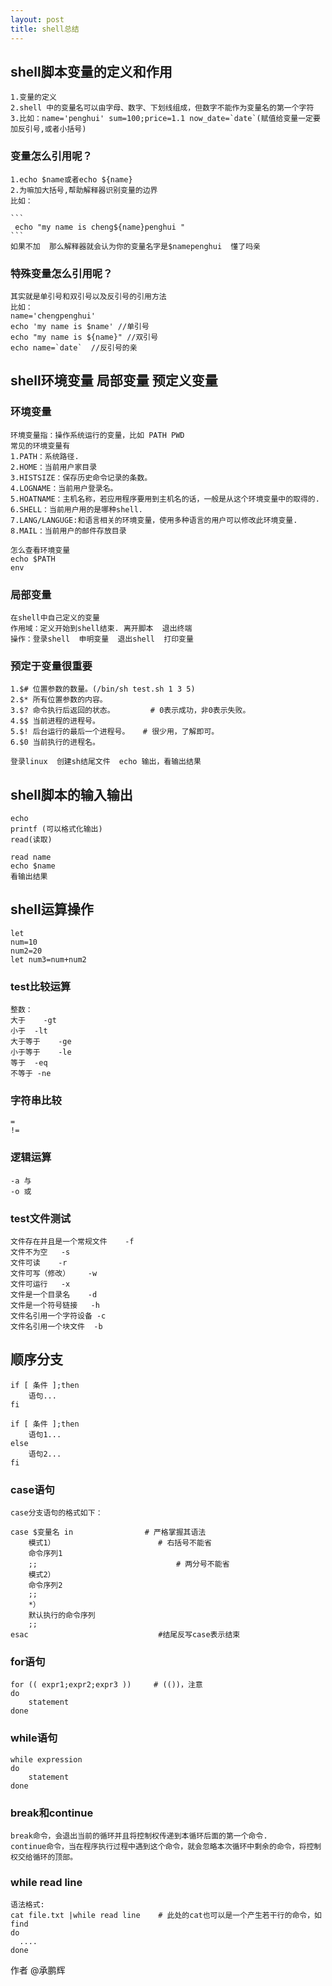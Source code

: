 ```yaml
---
layout: post
title: shell总结
---
```

## shell脚本变量的定义和作用
    1.变量的定义
    2.shell 中的变量名可以由字母、数字、下划线组成，但数字不能作为变量名的第一个字符
    3.比如：name='penghui' sum=100;price=1.1 now_date=`date`(赋值给变量一定要加反引号,或者小括号)

### 变量怎么引用呢？    
    1.echo $name或者echo ${name}
    2.为嘛加大括号,帮助解释器识别变量的边界
    比如：
        
    ```
     echo "my name is cheng${name}penghui "
    ```
    如果不加  那么解释器就会认为你的变量名字是$namepenghui  懂了吗亲

### 特殊变量怎么引用呢？
    其实就是单引号和双引号以及反引号的引用方法
    比如：
    name='chengpenghui'
    echo 'my name is $name' //单引号
    echo "my name is ${name}" //双引号
    echo name=`date`  //反引号的亲

## shell环境变量 局部变量 预定义变量

### 环境变量
    环境变量指：操作系统运行的变量，比如 PATH PWD
    常见的环境变量有
    1.PATH：系统路径.
    2.HOME：当前用户家目录
    3.HISTSIZE：保存历史命令记录的条数。
    4.LOGNAME：当前用户登录名。
    5.HOATNAME：主机名称，若应用程序要用到主机名的话，一般是从这个环境变量中的取得的.
    6.SHELL：当前用户用的是哪种shell.
    7.LANG/LANGUGE:和语言相关的环境变量，使用多种语言的用户可以修改此环境变量.
    8.MAIL：当前用户的邮件存放目录
    
    怎么查看环境变量
    echo $PATH
    env
    
### 局部变量
    在shell中自己定义的变量
    作用域：定义开始到shell结束. 离开脚本  退出终端
    操作：登录shell  申明变量  退出shell  打印变量 

### 预定于变量很重要
    1.$# 位置参数的数量。(/bin/sh test.sh 1 3 5)
    2.$* 所有位置参数的内容。
    3.$? 命令执行后返回的状态。        # 0表示成功，非0表示失败。
    4.$$ 当前进程的进程号。
    5.$! 后台运行的最后一个进程号。   # 很少用，了解即可。
    6.$0 当前执行的进程名。
    
    登录linux  创建sh结尾文件  echo 输出，看输出结果
    
## shell脚本的输入输出
    echo
    printf (可以格式化输出)
    read(读取)
    
    read name
    echo $name
    看输出结果
    
## shell运算操作
    let 
    num=10
    num2=20
    let num3=num+num2
    
### test比较运算
    整数：
    大于    -gt
    小于	-lt
    大于等于	-ge
    小于等于	-le
    等于	-eq
    不等于	-ne

### 字符串比较
    =
    !=

### 逻辑运算
    -a 与
    -o 或

### test文件测试
    文件存在并且是一个常规文件    -f
    文件不为空	-s
    文件可读	-r
    文件可写（修改）	-w 
    文件可运行	-x
    文件是一个目录名	-d
    文件是一个符号链接	-h
    文件名引用一个字符设备	-c
    文件名引用一个块文件	-b

## 顺序分支
    if [ 条件 ];then
        语句...
    fi      
    
    if [ 条件 ];then
        语句1...
    else
        语句2...
    fi

### case语句
    case分支语句的格式如下：
    
    case $变量名 in                # 严格掌握其语法 
        模式1）                       # 右括号不能省
        命令序列1
        ;;                               # 两分号不能省
        模式2）
        命令序列2
        ;; 
        *）
        默认执行的命令序列 
        ;; 
    esac                             #结尾反写case表示结束

### for语句
    for (( expr1;expr2;expr3 ))     # (())，注意
    do
        statement
    done

### while语句
    while expression   
    do 
        statement
    done

### break和continue
    break命令，会退出当前的循环并且将控制权传递到本循环后面的第一个命令.
    continue命令，当在程序执行过程中遇到这个命令，就会忽略本次循环中剩余的命令，将控制权交给循环的顶部。

### while read  line
    语法格式:
    cat file.txt |while read line    # 此处的cat也可以是一个产生若干行的命令，如 find
    do
      ....
    done
    
作者
@承鹏辉
